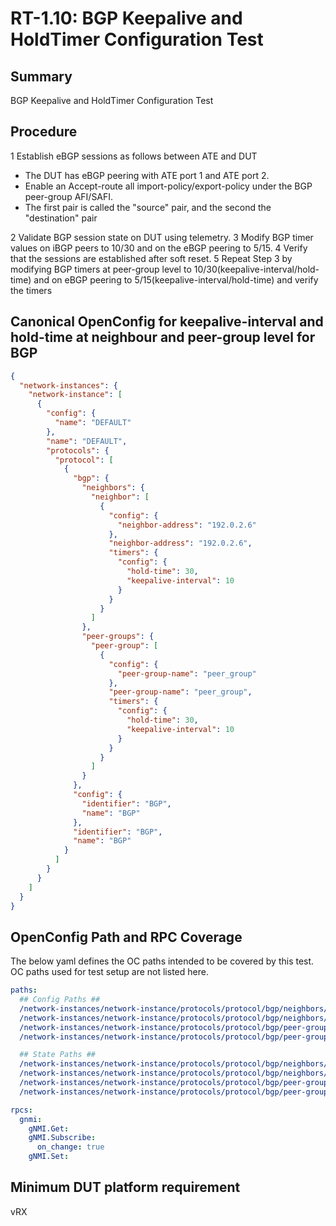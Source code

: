 # RT-1.10: BGP Keepalive and HoldTimer Configuration Test

## Summary

BGP Keepalive and HoldTimer Configuration Test

## Procedure

1   Establish eBGP sessions as follows between ATE and DUT
* The DUT has eBGP peering with ATE port 1 and ATE port 2.
* Enable an Accept-route all import-policy/export-policy under the BGP peer-group AFI/SAFI.
* The first pair is called the "source" pair, and the second the "destination" pair

2  Validate BGP session state on DUT using telemetry.
3  Modify BGP timer values on iBGP peers to 10/30 and on the eBGP peering to 5/15.
4  Verify that the sessions are established after soft reset.
5  Repeat Step 3 by modifying BGP timers at peer-group level to 10/30(keepalive-interval/hold-time) and on eBGP peering to 5/15(keepalive-interval/hold-time) and verify the timers

## Canonical OpenConfig for keepalive-interval and hold-time at neighbour and peer-group level for BGP

```json
{
  "network-instances": {
    "network-instance": [
      {
        "config": {
          "name": "DEFAULT"
        },
        "name": "DEFAULT",
        "protocols": {
          "protocol": [
            {
              "bgp": {
                "neighbors": {
                  "neighbor": [
                    {
                      "config": {
                        "neighbor-address": "192.0.2.6"
                      },
                      "neighbor-address": "192.0.2.6",
                      "timers": {
                        "config": {
                          "hold-time": 30,
                          "keepalive-interval": 10
                        }
                      }
                    }
                  ]
                },
                "peer-groups": {
                  "peer-group": [
                    {
                      "config": {
                        "peer-group-name": "peer_group"
                      },
                      "peer-group-name": "peer_group",
                      "timers": {
                        "config": {
                          "hold-time": 30,
                          "keepalive-interval": 10
                        }
                      }
                    }
                  ]
                }
              },
              "config": {
                "identifier": "BGP",
                "name": "BGP"
              },
              "identifier": "BGP",
              "name": "BGP"
            }
          ]
        }
      }
    ]
  }
}
```

## OpenConfig Path and RPC Coverage

The below yaml defines the OC paths intended to be covered by this test.
OC paths used for test setup are not listed here.

```yaml
paths:
  ## Config Paths ##
  /network-instances/network-instance/protocols/protocol/bgp/neighbors/neighbor/timers/config/keepalive-interval:
  /network-instances/network-instance/protocols/protocol/bgp/neighbors/neighbor/timers/config/hold-time:
  /network-instances/network-instance/protocols/protocol/bgp/peer-groups/peer-group/timers/config/keepalive-interval:
  /network-instances/network-instance/protocols/protocol/bgp/peer-groups/peer-group/timers/config/hold-time:

  ## State Paths ##
  /network-instances/network-instance/protocols/protocol/bgp/neighbors/neighbor/timers/state/keepalive-interval:
  /network-instances/network-instance/protocols/protocol/bgp/neighbors/neighbor/timers/state/hold-time:
  /network-instances/network-instance/protocols/protocol/bgp/peer-groups/peer-group/timers/state/keepalive-interval:
  /network-instances/network-instance/protocols/protocol/bgp/peer-groups/peer-group/timers/state/hold-time:

rpcs:
  gnmi:
    gNMI.Get:
    gNMI.Subscribe:
      on_change: true
    gNMI.Set:
```

## Minimum DUT platform requirement

vRX

